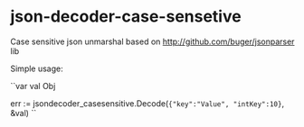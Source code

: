# json-decoder-case-sensetive
Case sensitive json unmarshal based on http://github.com/buger/jsonparser lib

Simple usage:


``var val Obj

err := jsondecoder_casesensitive.Decode(`{"key":"Value", "intKey":10}`, &val)
``